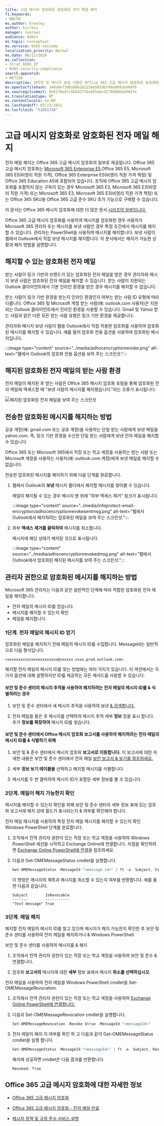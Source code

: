 ```yaml
---
title: 고급 메시지 암호화로 암호화된 전자 메일 해지
f1.keywords:
- NOCSH
ms.author: krowley
author: kccross
manager: laurawi
audience: Admin
ms.topic: conceptual
ms.service: O365-seccomp
localization_priority: Normal
ms.date: 06/11/2020
ms.collection:
- Strat_O365_IP
- M365-security-compliance
search.appverid:
- MET150
description: 관리자 및 메시지 보낸 사람은 Office 365 고급 메시지 암호화로 암호화된 특정 전자 메일을 해지할 수 있습니다.
ms.openlocfilehash: 340a9e73dba50e28223ee561db749a089c649df6
ms.sourcegitcommit: 956176ed7c8b8427fdc655abcd1709d86da9447e
ms.translationtype: MT
ms.contentlocale: ko-KR
ms.lasthandoff: 03/23/2021
ms.locfileid: "51051720"
---
```

# <a name="revoke-email-encrypted-by-advanced-message-encryption"></a>고급 메시지 암호화로 암호화된 전자 메일 해지

전자 메일 해지는 Office 365 고급 메시지 암호화의 일부로 제공됩니다. Office 365 고급 메시지 암호화는 [Microsoft 365 Enterprise E5,](https://www.microsoft.com/microsoft-365/enterprise/home)Office 365 E5, Microsoft 365 E5(비영리 직원 가격), Office 365 Enterprise E5(비영리 직원 가격 책정) 및 Office 365 Education A5에 포함되어 있습니다. 조직에 Office 365 고급 메시지 암호화를 포함하지 않는 구독이 있는 경우 Microsoft 365 E3, Microsoft 365 E3(비영리 직원 가격) 또는 Microsoft 365 E3, Microsoft 365 E3(비영리 직원 가격 책정) 또는 Office 365 SKU용 Office 365 고급 준수 SKU 추가 기능으로 구매할 수 있습니다.

이 문서는 Office 365 메시지 암호화에 대한 더 많은 문서 [시리즈의 일부입니다.](ome.md)

Office 365 고급 메시지 암호화를 사용하여 메시지를 암호화한 경우 사용자가 Microsoft 365 관리자 또는 메시지를 보낸 사람인 경우 특정 조건에서 메시지를 해지할 수 있습니다. 관리자는 PowerShell을 사용하여 메시지를 해지합니다. 보낸 사람이 웹에서 Outlook에서 직접 보낸 메시지를 해지합니다. 이 문서에서는 해지가 가능한 상황과 해지 방법을 설명합니다.
  
## <a name="encrypted-emails-that-you-can-revoke"></a>해지할 수 있는 암호화된 전자 메일

받는 사람이 링크 기반의 브랜드가 있는 암호화된 전자 메일을 받은 경우 관리자와 메시지 보낸 사람은 암호화된 전자 메일을 해지할 수 있습니다. 받는 사람이 지원되는 Outlook 클라이언트에서 기본 인라인 환경을 받은 경우 메시지를 해지할 수 없습니다.

받는 사람이 링크 기반 환경을 받는지 인라인 환경인지 여부는 받는 사람 ID 유형에 따라 다릅니다. Office 365 및 Microsoft 계정 받는 사람(예: outlook.com 사용자)은 지원되는 Outlook 클라이언트에서 인라인 환경을 사용할 수 있습니다. Gmail 및 Yahoo 받는 사람과 같은 다른 모든 받는 사람 유형은 링크 기반 환경을 제공합니다.

관리자와 메시지 보낸 사람이 웹용 Outlook에서 직접 적용한 암호화를 사용하여 암호화된 메시지를 해지할 수 있습니다. 예를 들어 암호화 전용 옵션을 사용하여 암호화된 메시지입니다.

:::image type="content" source="../media/adhocencryptionrevoke.png" alt-text="웹에서 Outlook의 암호화 전용 옵션을 보여 주는 스크린샷.":::

## <a name="recipient-experience-for-revoked-encrypted-emails"></a>해지된 암호화된 전자 메일의 받는 사람 환경

전자 메일이 해지된 후 받는 사람은 Office 365 메시지 암호화 포털을 통해 암호화된 전자 메일에 액세스할 때 "보낸 사람이 메시지를 해지했습니다."라는 오류가 표시됩니다.

![해지된 암호화된 전자 메일을 보여 주는 스크린샷](../media/revoked-encrypted-email.png)

## <a name="how-to-revoke-an-encrypted-message-that-you-sent"></a>전송한 암호화된 메시지를 해지하는 방법

공유 계정(예: gmail.com 또는 공유 계정)을 사용하는 단일 받는 사람에게 보낸 메일을 yahoo.com. 즉, 링크 기반 환경을 수신한 단일 받는 사람에게 보낸 전자 메일을 해지할 수 있습니다.

Office 365 또는 Microsoft 365에서 직장 또는 학교 계정을 사용하는 받는 사람 또는 Microsoft 계정을 사용하는 사용자(예: outlook.com 계정)에게 보낸 메일을 해지할 수 없습니다. 

전송한 암호화된 메시지를 해지하기 위해 다음 단계를 완료합니다.

1. 웹에서 Outlook의 **보낸** 메시지 폴더에서 해지할 메시지를 찾아볼 수 있습니다.

   메일이 해지될 수 있는 경우 메시지 맨 위에 "외부 액세스 제거" 링크가 표시됩니다.

    :::image type="content" source="../media/infoprotect-email-encryption/adhocencryptionrevokesentmsg.png" alt-text="웹에서 Outlook에서 해지하려는 암호화된 메일을 보여 주는 스크린샷.":::

2. 외부 **액세스 제거를 클릭하여** 메시지를 취소합니다.

   메시지에 해당 상태가 해지된 것으로 표시됩니다.

   :::image type="content" source="../media/adhocencryptionrevokedmsg.png" alt-text="웹에서 Outlook에서 암호화된 해지된 메시지를 보여 주는 스크린샷.":::

## <a name="how-to-revoke-an-encrypted-message-as-an-administrator"></a>관리자 권한으로 암호화된 메시지를 해지하는 방법

Microsoft 365 관리자는 다음과 같은 일반적인 단계에 따라 적합한 암호화된 전자 메일을 해지합니다.

- 전자 메일의 메시지 ID를 얻습니다.
- 메시지를 해지할 수 있는지 확인
- 메일을 해지합니다.

### <a name="step-1-obtain-the-message-id-of-the-email"></a>1단계. 전자 메일의 메시지 ID 얻기

암호화된 메일을 해지하기 전에 메일의 메시지 ID를 수집합니다. MessageId는 일반적으로 다음 형식입니다.

`<xxxxxxxxxxxxxxxxxxxxxxx@xxxxxx.xxxx.prod.outlook.com>`  

해지할 전자 메일의 메시지 ID를 찾는 방법에는 여러 가지가 있습니다. 이 섹션에서는 두 가지 옵션에 대해 설명하지만 ID를 제공하는 모든 메서드를 사용할 수 있습니다.

#### <a name="to-identify-the-message-id-of-the-email-you-want-to-revoke-by-using-message-trace-in-the-security-amp-compliance-center"></a>보안 및 준수 센터의 메시지 추적을 사용하여 해지하려는 전자 메일의 메시지 ID를 &amp; 식별하려는 경우

1. 보안 및 준수 센터에서 새 메시지 추적을 사용하여 보낸 [& 검색합니다.](https://blogs.technet.microsoft.com/exchange/2018/05/02/new-message-trace-in-office-365-security-compliance-center/)

2. 전자 메일을 들은 후 메시지를 선택하여 메시지 추적 세부 **정보** 창을 표시 합니다. 추가 **정보를 확장하여** 메시지 ID를 찾습니다.

#### <a name="to-identify-the-message-id-of-the-email-you-want-to-revoke-by-using-office-message-encryption-reports-in-the-security-amp-compliance-center"></a>보안 및 준수 센터에서 Office 메시지 암호화 보고서를 사용하여 해지하려는 전자 메일의 메시지 ID를 &amp; 식별하기 위해

1. 보안 및 &amp; 준수 센터에서 메시지 암호화 **보고서로 이동합니다.** 이 보고서에 대한 자세한 내용은 보안 및 준수 센터에서 전자 메일 [보안 보고서 &amp; 보기를 참조하세요.](../security/defender-365-security/view-email-security-reports.md)

2. 세부 **정보 보기 테이블을** 선택하고 해지할 메시지를 식별합니다.

3. 메시지를 두 번 클릭하여 메시지 ID가 포함된 세부 정보를 볼 수 있습니다.

### <a name="step-2-verify-that-the-mail-is-revocable"></a>2단계. 메일이 해지 가능한지 확인

메시지를 해지할 수 있는지 확인을 위해 보안 및 준수 센터의 세부 정보 표에  있는 암호화 보고서에 해지 상태 필드가 표시되는지 &amp; 여부를 확인해야 합니다.

전자 메일 메시지를 사용하여 특정 전자 메일 메시지를 해지할 수 있는지 확인 Windows PowerShell 단계를 완료합니다.

1. 조직에서 전역 관리자 권한이 있는 직장 또는 학교 계정을 사용하여 Windows PowerShell 세션을 시작하고 Exchange Online에 연결합니다. 지침을 확인하려면 [Exchange Online PowerShell에 연결](/powershell/exchange/connect-to-exchange-online-powershell)을 참조하세요.

2. 다음과 Get-OMEMessageStatus cmdlet을 실행합니다.

     ```powershell
     Get-OMEMessageStatus -MessageId "<message id>" | ft -a  Subject, IsRevocable
     ```

   이 명령은 메시지의 제목과 메시지를 취소할 수 있는지 여부를 반환합니다. 예를 들면 다음과 같습니다.

     ```console
     Subject        IsRevocable
     -------        -----------
     "Test message" True
     ```

### <a name="step-3-revoke-the-mail"></a>3단계. 메일 해지

해지할 전자 메일의 메시지 ID를 알고 있으며 메시지가 해지 가능한지 확인한 후 보안 및 준수 센터를 사용하여 전자 메일을 해지하거나 &amp; Windows PowerShell.

보안 및 준수 센터를 사용하여 메시지를 &amp; 해지

1. 조직에서 전역 관리자 권한이 있는 직장 또는 학교 계정을 사용하여 보안 및 준수 & 연결합니다.

2. 암호화 **보고서의** 메시지에 대한 **세부** 정보 표에서 메시지 **취소를 선택하십시오.**

전자 메일을 사용하여 전자 메일을 Windows PowerShell cmdlet을 Set-OMEMessageRevocation.

1. 조직에서 전역 관리자 권한이 있는 직장 또는 학교 계정을 사용하여 [Exchange Online PowerShell에 연결합니다.](/powershell/exchange/connect-to-exchange-online-powershell)

2. 다음과 Set-OMEMessageRevocation cmdlet을 실행합니다.

    ```powershell
    Set-OMEMessageRevocation -Revoke $true -MessageId "<messageId>"
    ```

3. 전자 메일이 해지 지 여부를 확인 하 고 다음과 같이 Get-OMEMessageStatus cmdlet을 실행 합니다.

    ```powershell
    Get-OMEMessageStatus -MessageId "<messageId>" | ft -a  Subject, Revoked
    ```

    해지에 성공하면 cmdlet은 다음 결과를 반환합니다.  

     ```console
     Revoked: True
     ```

## <a name="more-information-about-office-365-advanced-message-encryption"></a>Office 365 고급 메시지 암호화에 대한 자세한 정보

- [Office 365 고급 메시지 암호화](ome-advanced-message-encryption.md)

- [Office 365 고급 메시지 암호화 - 전자 메일 만료](ome-advanced-expiration.md)

- [메시지 정책 및 규정 준수 서비스 설명](/office365/servicedescriptions/exchange-online-service-description/message-policy-and-compliance)